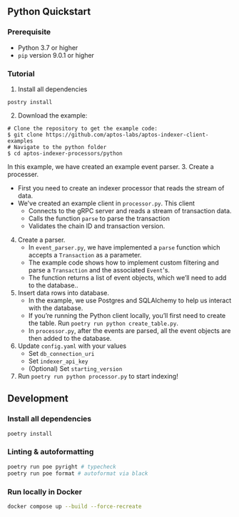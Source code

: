 ## Python Quickstart
### Prerequisite
- Python 3.7 or higher
- `pip` version 9.0.1 or higher
### Tutorial
1. Install all dependencies
  ```
  postry install
  ```
2. Download the example:
```
# Clone the repository to get the example code:
$ git clone https://github.com/aptos-labs/aptos-indexer-client-examples
# Navigate to the python folder
$ cd aptos-indexer-processors/python
```
In this example, we have created an example event parser.
3. Create a processer.
   - First you need to create an indexer processor that reads the stream of data.
   - We've created an example client in `processor.py`. This client
     - Connects to the gRPC server and reads a stream of transaction data.
     - Calls the function `parse` to parse the transaction
     - Validates the chain ID and transaction version.
4. Create a parser.
   - In `event_parser.py`, we have implemented a `parse` function which accepts a `Transaction` as a parameter.
   - The example code shows how to implement custom filtering and parse a `Transaction` and the associated `Event`'s.
   - The function returns a list of event objects, which we’ll need to add to the database..
5. Insert data rows into database.
   - In the example, we use Postgres and SQLAlchemy to help us interact with the database. 
   - If you’re running the Python client locally, you’ll first need to create the table. Run `poetry run python create_table.py`.
   - In `processor.py`, after the events are parsed, all the event objects are then added to the database.
6. Update `config.yaml` with your values
   - Set `db_connection_uri`
   - Set `indexer_api_key`
   - (Optional) Set `starting_version`
7. Run `poetry run python processor.py` to start indexing!

## Development

### Install all dependencies

```bash
poetry install
```

### Linting & autoformatting

```bash
poetry run poe pyright # typecheck
poetry run poe format # autoformat via black
```

### Run locally in Docker

```bash
docker compose up --build --force-recreate
```
